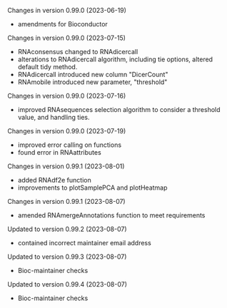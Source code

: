 Changes in version  0.99.0 (2023-06-19)
+ amendments for Bioconductor

Changes in version 0.99.0 (2023-07-15)
+ RNAconsensus changed to RNAdicercall
+ alterations to RNAdicercall algorithm, including tie options, altered default tidy method. 
+ RNAdicercall introduced new column "DicerCount" 
+ RNAmobile introduced new parameter, "threshold"

Changes in version  0.99.0 (2023-07-16)
+ improved RNAsequences selection algorithm to consider a threshold value, and 
handling ties. 

Changes in version  0.99.0 (2023-07-19)
+ improved error calling on functions
+ found error in RNAattributes

Changes in version 0.99.1 (2023-08-01)
+ added RNAdf2e function
+ improvements to plotSamplePCA and plotHeatmap

Changes in version  0.99.1 (2023-08-07)
+ amended RNAmergeAnnotations function to meet requirements

Updated to version  0.99.2 (2023-08-07)
+ contained incorrect maintainer email address

Updated to version  0.99.3 (2023-08-07)
+ Bioc-maintainer checks

Updated to version  0.99.4 (2023-08-07)
+ Bioc-maintainer checks
